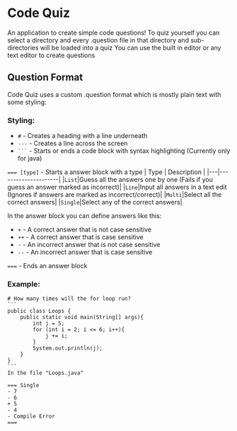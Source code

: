 # Code Quiz
An application to create simple code questions!
To quiz yourself you can select a directory and every .question file in that directory and sub-directories will be loaded into a quiz
You can use the built in editor or any text editor to create questions

## Question Format
Code Quiz uses a custom .question format which is mostly plain text with some styling:
### Styling:
- `#` - Creates a heading with a line underneath
- `---` - Creates a line across the screen
- ```` ``` ```` - Starts or ends a code block with syntax highlighting (Currently only for java)

`=== [type]` - Starts a answer block with a type
| Type | Description         |
|---|---------------------|
|`List`|Guess all the answers one by one (Fails if you guess an answer marked as incorrect)|
|`Line`|Input all answers in a text edit (Ignores if answers are marked as incorrect/correct)|
|`Multi`|Select all the correct answers|
|`Single`|Select any of the correct answers|

In the answer block you can define answers like this:
- `+` - A correct answer that is not case sensitive
- `++` - A correct answer that is case sensitive
- `-` - An incorrect answer that is not case sensitive
- `--` - An incorrect answer that is case sensitive

`===` - Ends an answer block

### Example:
````
# How many times will the for loop run?
```
public class Loops {
    public static void main(String[] args){
	    int j = 5;
	    for (int i = 2; i <= 6; i++){
	        j += i;
	    }
	    System.out.println(j);
    }
}
```
In the file "Loops.java"

=== Single
- 7
- 6
+ 5
- 4
- Compile Error
===
````
